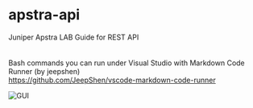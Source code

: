 # apstra-api
Juniper Apstra LAB Guide for REST API<br>
<br>
<br>
Bash commands you can run under Visual Studio with Markdown Code Runner (by jeepshen)<br>
https://github.com/JeepShen/vscode-markdown-code-runner<br>

![GUI](https://github.com/JeepShen/vscode-markdown-code-runner/raw/master/images/demo.gif "vscode-markdown-code-runner")
